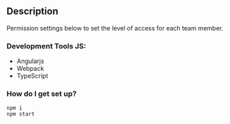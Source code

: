## Description
Permission settings below to set the level of access for each team member.

### Development Tools JS: 
* Angularjs 
* Webpack 
* TypeScript

### How do I get set up?

`npm i` <br>
`npm start`
